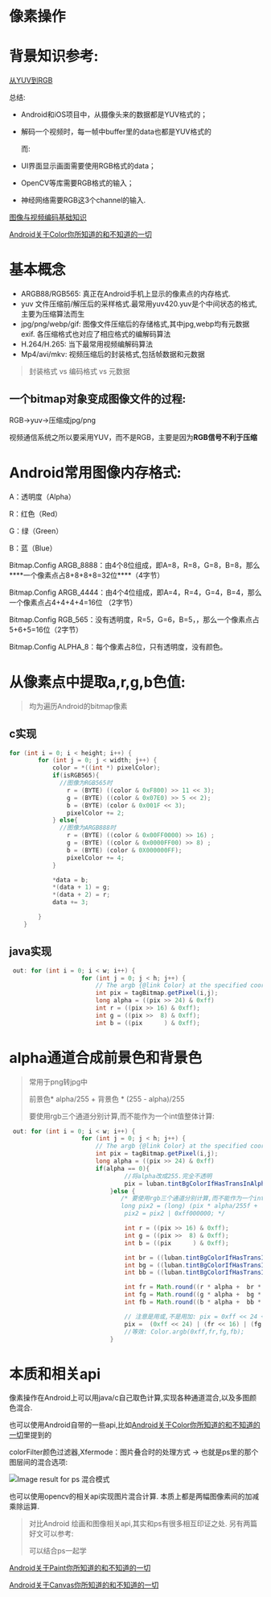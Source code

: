 # 像素操作

# 背景知识参考:

[从YUV到RGB](https://zhuanlan.zhihu.com/p/111069275)

总结:

* Android和iOS项目中，从摄像头来的数据都是YUV格式的；

* 解码一个视频时，每一帧中buffer里的data也都是YUV格式的

  而: 

* UI界面显示画面需要使用RGB格式的data；

* OpenCV等库需要RGB格式的输入；

* 神经网络需要RGB这3个channel的输入.

[图像与视频编码基础知识](https://zhuanlan.zhihu.com/p/126125840)

[Android关于Color你所知道的和不知道的一切](https://cloud.tencent.com/developer/article/1370953)

# 基本概念

* ARGB88/RGB565: 真正在Android手机上显示的像素点的内存格式. 
* yuv 文件压缩前/解压后的采样格式.最常用yuv420.yuv是个中间状态的格式,主要为压缩算法而生
* jpg/png/webp/gif: 图像文件压缩后的存储格式,其中jpg,webp均有元数据exif. 各压缩格式也对应了相应格式的编解码算法
* H.264/H.265: 当下最常用视频编解码算法
* Mp4/avi/mkv: 视频压缩后的封装格式,包括帧数据和元数据

> 封装格式 vs 编码格式 vs 元数据





## 一个bitmap对象变成图像文件的过程:

RGB->yuv->压缩成jpg/png

视频通信系统之所以要采用YUV，而不是RGB，主要是因为**RGB信号不利于压缩**



# Android常用图像内存格式:

A：透明度（Alpha）

R：红色（Red）

G：绿（Green）

B：蓝（Blue）

Bitmap.Config ARGB_8888：由4个8位组成，即A=8，R=8，G=8，B=8，那么***\*一个像素点占8+8+8+8=32位\****（4字节）

Bitmap.Config ARGB_4444：由4个4位组成，即A=4，R=4，G=4，B=4，那么一个像素点占4+4+4+4=16位 （2字节）

Bitmap.Config RGB_565：没有透明度，R=5，G=6，B=5，，那么一个像素点占5+6+5=16位（2字节）

Bitmap.Config ALPHA_8：每个像素占8位，只有透明度，没有颜色。



# 从像素点中提取a,r,g,b色值:

> 均为遍历Android的bitmap像素

## c实现

```c
for (int i = 0; i < height; i++) {
        for (int j = 0; j < width; j++) {
            color = *((int *) pixelColor);
            if(isRGB565){
              //图像为RGB565时
                r = (BYTE) ((color & 0xF800) >> 11 << 3);
                g = (BYTE) ((color & 0x07E0) >> 5 << 2);
                b = (BYTE) (color & 0x001F << 3);
                pixelColor += 2;
            } else{
              //图像为ARGB888时
                r = (BYTE) ((color & 0x00FF0000) >> 16) ;
                g = (BYTE) ((color & 0x0000FF00) >> 8) ;
                b = (BYTE) (color & 0X000000FF);
                pixelColor += 4;
            }

            *data = b;
            *(data + 1) = g;
            *(data + 2) = r;
            data += 3;

        }
    }
```



## java实现

```java
 out: for (int i = 0; i < w; i++) {
                    for (int j = 0; j < h; j++) {
                        // The argb {@link Color} at the specified coordinate
                        int pix = tagBitmap.getPixel(i,j);
                        long alpha = ((pix >> 24) & 0xff)
                        int r = ((pix >> 16) & 0xff);
                        int g = ((pix >>  8) & 0xff);
                        int b = ((pix      ) & 0xff);
```



# alpha通道合成前景色和背景色

> 常用于png转jpg中
>
> 前景色* alpha/255 + 背景色 * (255 - alpha)/255
>
> 要使用rgb三个通道分别计算,而不能作为一个int值整体计算:

```java
 out: for (int i = 0; i < w; i++) {
                    for (int j = 0; j < h; j++) {
                        // The argb {@link Color} at the specified coordinate
                        int pix = tagBitmap.getPixel(i,j);
                        long alpha = ((pix >> 24) & 0xff)
                        if(alpha == 0){
                                //将alpha改成255.完全不透明
                                pix = luban.tintBgColorIfHasTransInAlpha | 0xff000000;
                            }else {
                               /* 要使用rgb三个通道分别计算,而不能作为一个int值整体计算:
                               long pix2 = (long) (pix * alpha/255f +  luban.tintBgColorIfHasTransInAlpha * (255f-alpha) / 255f);
                                pix2 = pix2 | 0xff000000; */

                                int r = ((pix >> 16) & 0xff);
                                int g = ((pix >>  8) & 0xff);
                                int b = ((pix      ) & 0xff);

                                int br = ((luban.tintBgColorIfHasTransInAlpha >> 16) & 0xff);
                                int bg = ((luban.tintBgColorIfHasTransInAlpha >>  8) & 0xff);
                                int bb = ((luban.tintBgColorIfHasTransInAlpha      ) & 0xff);

                                int fr = Math.round((r * alpha +  br * (255-alpha)) / 255f);
                                int fg = Math.round((g * alpha +  bg * (255-alpha)) / 255f);
                                int fb = Math.round((b * alpha +  bb * (255-alpha)) / 255f);

                                // 注意是用或,不是用加: pix = 0xff << 24 + fr << 16 + fg << 8 + fb;
                                pix =  (0xff << 24) | (fr << 16) | (fg << 8) | fb;
                                //等效: Color.argb(0xff,fr,fg,fb);
                            }
```



# 本质和相关api

像素操作在Android上可以用java/c自己取色计算,实现各种通道混合,以及多图颜色混合.

也可以使用Android自带的一些api,比如[Android关于Color你所知道的和不知道的一切](https://cloud.tencent.com/developer/article/1370953)里提到的

  colorFilter颜色过滤器,Xfermode：图片叠合时的处理方式 -> 也就是ps里的那个图层间的混合选项:

![Image result for ps 混合模式](https://gitee.com/hss012489/picbed/raw/master/picgo/1612752434528-99dc9e5118-1.jpg)

也可以使用opencv的相关api实现图片混合计算. 本质上都是两幅图像素间的加减乘除运算.



> 对比Android 绘画和图像相关api,其实和ps有很多相互印证之处. 另有两篇好文可以参考: 
>
> 可以结合ps一起学

[Android关于Paint你所知道的和不知道的一切](https://juejin.cn/post/6844903705943228430)

[Android关于Canvas你所知道的和不知道的一切](https://juejin.cn/post/6844903705930629128)